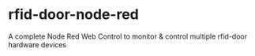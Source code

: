 # rfid-door-node-red
A complete Node Red Web Control to monitor &amp; control multiple rfid-door hardware devices
